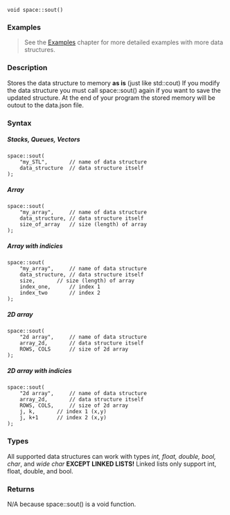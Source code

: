 	void space::sout()

### Examples

> See the [Examples](examples.md) chapter for more detailed examples with more data structures.

### Description

Stores the data structure to memory **as is** (just like std::cout) 
If you modify the data structure you must call space::sout() again if you 
want to save the updated structure. At the end of your program the stored 
memory will be outout to the data.json file.

### Syntax

##### Stacks, Queues, Vectors
	space::sout(
		"my_STL", 		// name of data structure
		data_structure	// data structure itself
	);

##### Array
	space::sout(
		"my_array", 	// name of data structure
		data_structure,	// data structure itself
		size_of_array	// size (length) of array
	);

##### Array with indicies
	space::sout(
		"my_array",		// name of data structure 
		data_structure,	// data structure itself
		size, 		// size (length) of array
		index_one, 		// index 1
		index_two		// index 2
	);

##### 2D array
    space::sout(
	    "2d array", 	// name of data structure
	    array_2d, 		// data structure itself
	    ROWS, COLS		// size of 2d array
    );

##### 2D array with indicies
	space::sout(
		"2d array", 	// name of data structure
		array_2d, 		// data structure itself
		ROWS, COLS, 	// size of 2d array
		j, k, 		// index 1 (x,y)
		j, k+1		// index 2 (x,y)
	);


### Types

All supported data structures can work with types 
*int, float, double, bool, char*, and *wide char* 
**EXCEPT LINKED LISTS!** 
Linked lists only support int, float, double, and bool.

### Returns

N/A because space::sout() is a void function.





